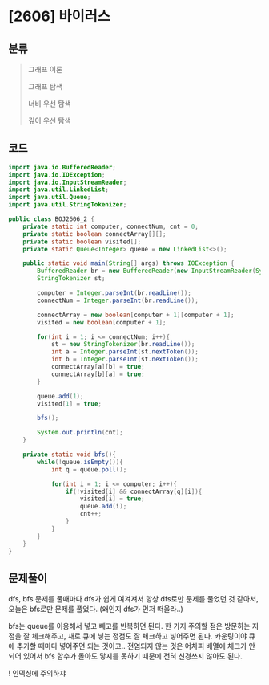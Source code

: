 # [2606] 바이러스

## 분류
> 그래프 이론
>
> 그래프 탐색
>
> 너비 우선 탐색
>
> 깊이 우선 탐색

## 코드
```java
import java.io.BufferedReader;
import java.io.IOException;
import java.io.InputStreamReader;
import java.util.LinkedList;
import java.util.Queue;
import java.util.StringTokenizer;

public class BOJ2606_2 {
    private static int computer, connectNum, cnt = 0;
    private static boolean connectArray[][];
    private static boolean visited[];
    private static Queue<Integer> queue = new LinkedList<>();

    public static void main(String[] args) throws IOException {
        BufferedReader br = new BufferedReader(new InputStreamReader(System.in));
        StringTokenizer st;

        computer = Integer.parseInt(br.readLine());
        connectNum = Integer.parseInt(br.readLine());

        connectArray = new boolean[computer + 1][computer + 1];
        visited = new boolean[computer + 1];

        for(int i = 1; i <= connectNum; i++){
            st = new StringTokenizer(br.readLine());
            int a = Integer.parseInt(st.nextToken());
            int b = Integer.parseInt(st.nextToken());
            connectArray[a][b] = true;
            connectArray[b][a] = true;
        }

        queue.add(1);
        visited[1] = true;

        bfs();

        System.out.println(cnt);
    }

    private static void bfs(){
        while(!queue.isEmpty()){
            int q = queue.poll();

            for(int i = 1; i <= computer; i++){
                if(!visited[i] && connectArray[q][i]){
                    visited[i] = true;
                    queue.add(i);
                    cnt++;
                }
            }
        }
    }
}

```

## 문제풀이

dfs, bfs 문제를 풀때마다 dfs가 쉽게 여겨져서 항상 dfs로만 문제를 풀었던 것 같아서, 오늘은 bfs로만 문제를 풀었다. (왜인지 dfs가 먼저 떠올라..)

bfs는 queue를 이용해서 넣고 빼고를 반복하면 된다. 
한 가지 주의할 점은 방문하는 지점을 잘 체크해주고, 새로 큐에 넣는 정점도 잘 체크하고 넣어주면 된다. 카운팅이야 큐에 추가할 때마다 넣어주면 되는 것이고.. 전염되지 않는 것은 어차피 배열에 체크가 안되어 있어서 bfs 함수가 돌아도 닿지를 못하기 때문에 전혀 신경쓰지 않아도 된다.

! 인덱싱에 주의하쟈
